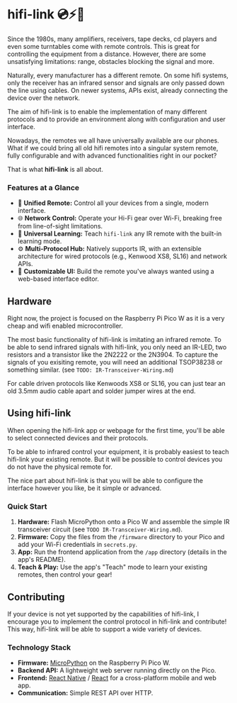 # hifi-link 💿⚡️📀

Since the 1980s, many amplifiers, receivers, tape decks, cd players and even some turntables come with remote controls. This is great for controlling the equipment from a distance. However, there are some unsatisfying limitations: range, obstacles blocking the signal and more.

Naturally, every manufacturer has a different remote. On some hifi systems, only the receiver has an infrared sensor and signals are only passed down the line using cables. On newer systems, APIs exist, already connecting the device over the network.

The aim of hifi-link is to enable the implementation of many different protocols and to provide an environment along with configuration and user interface.

Nowadays, the remotes we all have universally available are our phones. What if we could bring all old hifi remotes into a singular system remote, fully configurable and with advanced functionalities right in our pocket?

That is what **hifi-link** is all about.

    
### Features at a Glance

*   📱 **Unified Remote:** Control all your devices from a single, modern interface.
*   🌐 **Network Control:** Operate your Hi-Fi gear over Wi-Fi, breaking free from line-of-sight limitations.
*   🧠 **Universal Learning:** Teach `hifi-link` any IR remote with the built-in learning mode.
*   ⚙️ **Multi-Protocol Hub:** Natively supports IR, with an extensible architecture for wired protocols (e.g., Kenwood XS8, SL16) and network APIs.
*   🔧 **Customizable UI:** Build the remote you've always wanted using a web-based interface editor.

## Hardware

Right now, the project is focused on the Raspberry Pi Pico W as it is a very cheap and wifi enabled microcontroller. 

The most basic functionality of hifi-link is imitating an infrared remote. To be able to send infrared signals with hifi-link, you only need an IR-LED, two resistors and a transistor like the 2N2222 or the 2N3904.
To capture the signals of you exisiting remote, you will need an additional TSOP38238 or something similar. (see `TODO: IR-Transceiver-Wiring.md`)

For cable driven protocols like Kenwoods XS8 or SL16, you can just tear an old 3.5mm audio cable apart and solder jumper wires at the end.

## Using hifi-link

When opening the hifi-link app or webpage for the first time, you'll be able to select connected devices and their protocols.

To be able to infrared control your equipment, it is probably easiest to teach hifi-link your existing remote. But it will be possible to control devices you do not have the physical remote for.

The nice part about hifi-link is that you will be able to configure the interface however you like, be it simple or advanced.

### Quick Start

1.  **Hardware:** Flash MicroPython onto a Pico W and assemble the simple IR transceiver circuit (see `TODO IR-Transceiver-Wiring.md`).
2.  **Firmware:** Copy the files from the `/firmware` directory to your Pico and add your Wi-Fi credentials in `secrets.py`.
3.  **App:** Run the frontend application from the `/app` directory (details in the app's README).
4.  **Teach & Play:** Use the app's "Teach" mode to learn your existing remotes, then control your gear!

## Contributing

If your device is not yet supported by the capabilities of hifi-link, I encourage you to implement the control protocol in hifi-link and contribute!
This way, hifi-link will be able to support a wide variety of devices.

### Technology Stack

*   **Firmware:** [MicroPython](https://micropython.org/) on the Raspberry Pi Pico W.
*   **Backend API:** A lightweight web server running directly on the Pico.
*   **Frontend:** [React Native](https://reactnative.dev/) / [React](https://reactjs.org/) for a cross-platform mobile and web app.
*   **Communication:** Simple REST API over HTTP.
